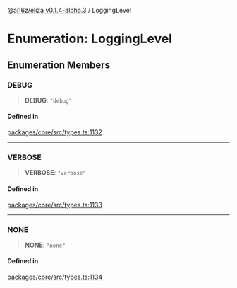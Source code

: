 [@ai16z/eliza v0.1.4-alpha.3](../index.md) / LoggingLevel

# Enumeration: LoggingLevel

## Enumeration Members

### DEBUG

> **DEBUG**: `"debug"`

#### Defined in

[packages/core/src/types.ts:1132](https://github.com/amit0365/eliza/blob/main/packages/core/src/types.ts#L1132)

***

### VERBOSE

> **VERBOSE**: `"verbose"`

#### Defined in

[packages/core/src/types.ts:1133](https://github.com/amit0365/eliza/blob/main/packages/core/src/types.ts#L1133)

***

### NONE

> **NONE**: `"none"`

#### Defined in

[packages/core/src/types.ts:1134](https://github.com/amit0365/eliza/blob/main/packages/core/src/types.ts#L1134)
